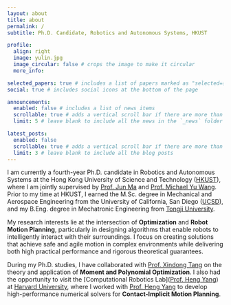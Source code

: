 ```yaml
---
layout: about
title: about
permalink: /
subtitle: Ph.D. Candidate, Robotics and Autonomous Systems, HKUST

profile:
  align: right
  image: yulin.jpg
  image_circular: false # crops the image to make it circular
  more_info:

selected_papers: true # includes a list of papers marked as "selected={true}"
social: true # includes social icons at the bottom of the page

announcements:
  enabled: false # includes a list of news items
  scrollable: true # adds a vertical scroll bar if there are more than 3 news items
  limit: 5 # leave blank to include all the news in the `_news` folder

latest_posts:
  enabled: false
  scrollable: true # adds a vertical scroll bar if there are more than 3 new posts items
  limit: 3 # leave blank to include all the blog posts
---
```


I am currently a fourth-year Ph.D. candidate in Robotics and Autonomous Systems at the Hong Kong University of Science and Technology ([HKUST](https://hkust.edu.hk/)), where I am jointly supervised by [Prof. Jun Ma](https://ece.hkust.edu.hk/junma) and [Prof. Michael Yu Wang](https://ece.hkust.edu.hk/mywang). Prior to my time at HKUST, I earned the M.Sc. degree in Mechanical and Aerospace Engineering from the University of California, San Diego ([UCSD](https://ucsd.edu/)), and my B.Eng. degree in Mechatronic Engineering from [Tongji University](https://en.tongji.edu.cn/p/#/).

My research interests lie at the intersection of **Optimization** and **Robot Motion Planning**, particularly in designing algorithms that enable robots to intelligently interact with their surroundings. I focus on creating solutions that achieve safe and agile motion in complex environments while delivering both high practical performance and rigorous theoretical guarantees. 

During my Ph.D. studies, I have collaborated with [Prof. Xindong Tang](https://www.math.hkbu.edu.hk/~xdtang/) on the theory and application of **Moment and Polynomial Optimization**. I also had the opportunity to visit the [Computational Robotics Lab]([Prof. Heng Yang](https://computationalrobotics.seas.harvard.edu/)) at [Harvard University](https://www.harvard.edu/), where I worked with [Prof. Heng Yang](https://hankyang.seas.harvard.edu/) to develop high-performance numerical solvers for **Contact-Implicit Motion Planning**.

